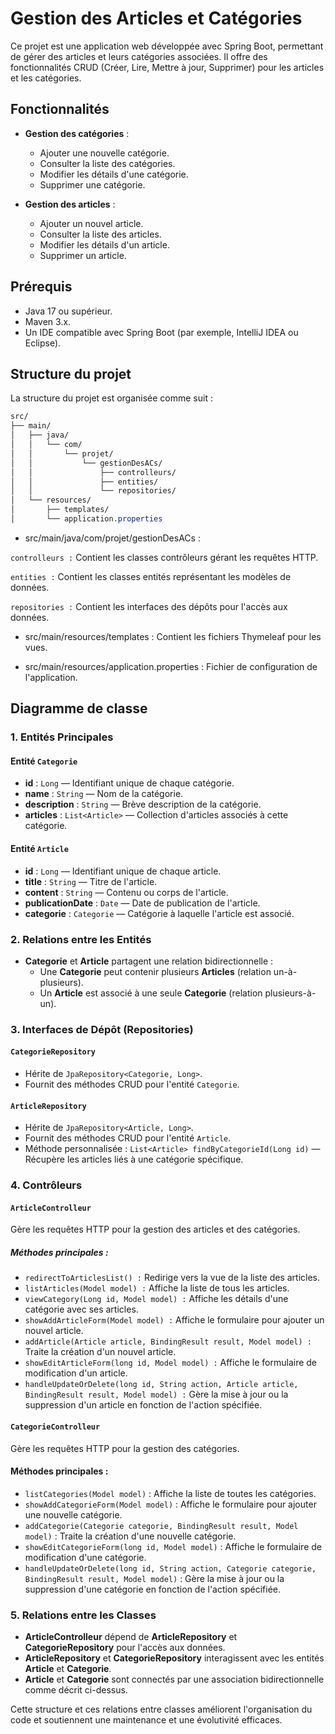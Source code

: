 # Gestion des Articles et Catégories

Ce projet est une application web développée avec Spring Boot, permettant de gérer des articles et leurs catégories associées. Il offre des fonctionnalités CRUD (Créer, Lire, Mettre à jour, Supprimer) pour les articles et les catégories.

## Fonctionnalités

- **Gestion des catégories** :
  - Ajouter une nouvelle catégorie.
  - Consulter la liste des catégories.
  - Modifier les détails d'une catégorie.
  - Supprimer une catégorie.

- **Gestion des articles** :
  - Ajouter un nouvel article.
  - Consulter la liste des articles.
  - Modifier les détails d'un article.
  - Supprimer un article.

## Prérequis

- Java 17 ou supérieur.
- Maven 3.x.
- Un IDE compatible avec Spring Boot (par exemple, IntelliJ IDEA ou Eclipse).

## Structure du projet 
La structure du projet est organisée comme suit :
```css
src/
├── main/
│   ├── java/
│   │   └── com/
│   │       └── projet/
│   │           └── gestionDesACs/
│   │               ├── controlleurs/
│   │               ├── entities/
│   │               └── repositories/
│   └── resources/
│       ├── templates/
│       └── application.properties

```
- src/main/java/com/projet/gestionDesACs :

`controlleurs :` Contient les classes contrôleurs gérant les requêtes HTTP.

`entities :` Contient les classes entités représentant les modèles de données.

`repositories :` Contient les interfaces des dépôts pour l'accès aux données.

- src/main/resources/templates : Contient les fichiers Thymeleaf pour les vues.

- src/main/resources/application.properties : Fichier de configuration de l'application.

 ## Diagramme de classe 

### 1. Entités Principales

#### Entité `Categorie`
- **id** : `Long` — Identifiant unique de chaque catégorie.
- **name** : `String` — Nom de la catégorie.
- **description** : `String` — Brève description de la catégorie.
- **articles** : `List<Article>` — Collection d'articles associés à cette catégorie.

#### Entité `Article`
- **id** : `Long` — Identifiant unique de chaque article.
- **title** : `String` — Titre de l'article.
- **content** : `String` — Contenu ou corps de l'article.
- **publicationDate** : `Date` — Date de publication de l'article.
- **categorie** : `Categorie` — Catégorie à laquelle l'article est associé.

### 2. Relations entre les Entités

- **Categorie** et **Article** partagent une relation bidirectionnelle :
  - Une **Categorie** peut contenir plusieurs **Articles** (relation un-à-plusieurs).
  - Un **Article** est associé à une seule **Categorie** (relation plusieurs-à-un).

### 3. Interfaces de Dépôt (Repositories)

#### `CategorieRepository`
- Hérite de `JpaRepository<Categorie, Long>`.
- Fournit des méthodes CRUD pour l'entité `Categorie`.

#### `ArticleRepository`
- Hérite de `JpaRepository<Article, Long>`.
- Fournit des méthodes CRUD pour l'entité `Article`.
- Méthode personnalisée : `List<Article> findByCategorieId(Long id)` — Récupère les articles liés à une catégorie spécifique.

### 4. Contrôleurs

#### `ArticleControlleur`
Gère les requêtes HTTP pour la gestion des articles et des catégories.

##### Méthodes principales :
- `redirectToArticlesList() :` Redirige vers la vue de la liste des articles.
- `listArticles(Model model) :` Affiche la liste de tous les articles.
- `viewCategory(Long id, Model model) :` Affiche les détails d'une catégorie avec ses articles.
- `showAddArticleForm(Model model) :` Affiche le formulaire pour ajouter un nouvel article.
- `addArticle(Article article, BindingResult result, Model model) :` Traite la création d'un nouvel article.
- `showEditArticleForm(long id, Model model) :` Affiche le formulaire de modification d'un article.
- `handleUpdateOrDelete(long id, String action, Article article, BindingResult result, Model model) :` Gère la mise à jour ou la suppression d'un article en fonction de l'action spécifiée.

#### `CategorieControlleur`

Gère les requêtes HTTP pour la gestion des catégories.

#### Méthodes principales :

- `listCategories(Model model)` : Affiche la liste de toutes les catégories.
- `showAddCategorieForm(Model model)` : Affiche le formulaire pour ajouter une nouvelle catégorie.
- `addCategorie(Categorie categorie, BindingResult result, Model model)` : Traite la création d'une nouvelle catégorie.
- `showEditCategorieForm(long id, Model model)` : Affiche le formulaire de modification d'une catégorie.
- `handleUpdateOrDelete(long id, String action, Categorie categorie, BindingResult result, Model model)` : Gère la mise à jour ou la suppression d'une catégorie en fonction de l'action spécifiée.

### 5. Relations entre les Classes

- **ArticleControlleur** dépend de **ArticleRepository** et **CategorieRepository** pour l'accès aux données.
- **ArticleRepository** et **CategorieRepository** interagissent avec les entités **Article** et **Categorie**.
- **Article** et **Categorie** sont connectés par une association bidirectionnelle comme décrit ci-dessus.

Cette structure et ces relations entre classes améliorent l'organisation du code et soutiennent une maintenance et une évolutivité efficaces.
